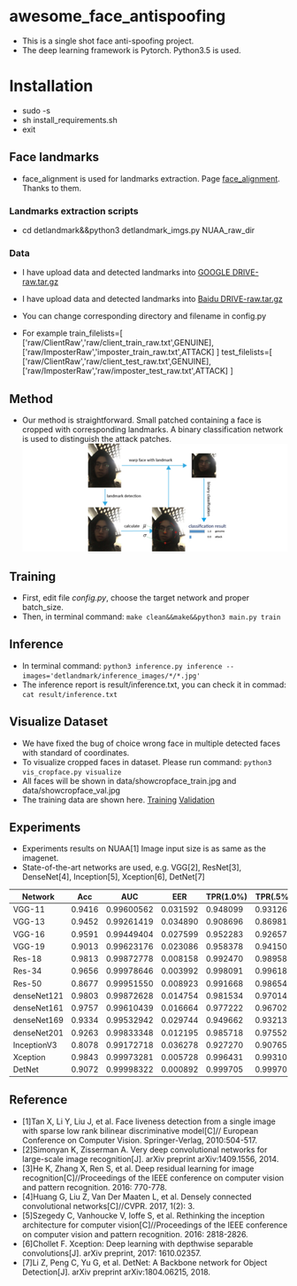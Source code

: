 # awesome_face_antispoofing
- This is a single shot face anti-spoofing project.
- The deep learning framework is Pytorch. Python3.5 is used.
# Installation
- sudo -s
- sh install_requirements.sh
- exit
## Face landmarks
- face_alignment is used for landmarks extraction. Page [face_alignment](https://github.com/1adrianb/face-alignment). Thanks to them.
### Landmarks extraction scripts
- cd detlandmark&&python3 detlandmark_imgs.py NUAA_raw_dir
### Data
- I have upload data and detected landmarks into [GOOGLE DRIVE-raw.tar.gz](https://drive.google.com/file/d/1fe80Vo366h4uKylFwsSN3apvLXZZm02L/view?usp=sharing)
- I have upload data and detected landmarks into [Baidu DRIVE-raw.tar.gz](https://pan.baidu.com/s/1xeW2wJuxGPafgBTqhLKExg)

- You can change corresponding directory and filename in config.py
- For example train_filelists=[
    ['raw/ClientRaw','raw/client_train_raw.txt',GENUINE],
    ['raw/ImposterRaw','imposter_train_raw.txt',ATTACK]
    ]
   test_filelists=[
    ['raw/ClientRaw','raw/client_test_raw.txt',GENUINE],
    ['raw/ImposterRaw','raw/imposter_test_raw.txt',ATTACK]
    ]
## Method
- Our method is straightforward. Small patched containing a face is cropped with corresponding landmarks. A binary classification network is used to distinguish the attack patches.
![alt text](https://github.com/JinghuiZhou/awesome_face_antispoofing/blob/master/pipeline.png "Our Pipeline")
## Training
- First, edit file *config.py*, choose the target network and proper batch_size.
- Then, in terminal command: `make clean&&make&&python3 main.py train`
## Inference
- In terminal command: `python3 inference.py inference --images='detlandmark/inference_images/*/*.jpg'`
- The inference report is result/inference.txt, you can check it in commad: `cat result/inference.txt`
## Visualize Dataset
- We have fixed the bug of choice wrong face in multiple detected faces with standard of coordinates. 
- To visualize cropped faces in dataset. Please run command: `python3 vis_cropface.py visualize`
- All faces will be shown in data/showcropface_train.jpg and data/showcropface_val.jpg
- The training data are shown here. [Training](https://github.com/JinghuiZhou/awesome_face_antispoofing/blob/master/data/showcropface_train.jpg) [Validation](https://github.com/JinghuiZhou/awesome_face_antispoofing/blob/master/data/showcropface_val.jpg)

## Experiments
-  Experiments results on NUAA[1] Image input size is as same as the imagenet.
-  State-of-the-art networks are used, e.g. VGG[2], ResNet[3], DenseNet[4], Inception[5], Xception[6], DetNet[7]

|    Network    | Acc  | AUC  | EER  | TPR(1.0%) | TPR(.5%)| 
|---------------|---|---|---|---|---|
| VGG-11        |  0.9416 | 0.99600562  | 0.031592  | 0.948099  | 0.931262  |
| VGG-13        |  0.9452 | 0.99261419  | 0.034890  | 0.908696  | 0.869814  |
| VGG-16        |  0.9591 | 0.99449404  | 0.027599  | 0.952283  | 0.926575  |
| VGG-19        |  0.9013 | 0.99623176  | 0.023086  | 0.958378  | 0.941503  |
| Res-18        |  0.9813 | 0.99872778  | 0.008158  | 0.992470  | 0.989585  |
| Res-34        |  0.9656 | 0.99978646  | 0.003992  | 0.998091  | 0.996181  |
| Res-50        |  0.8677 | 0.99951550  | 0.008923  | 0.991668  | 0.986544  |
| denseNet121   |  0.9803 | 0.99872628  | 0.014754  | 0.981534  | 0.970144  |
| denseNet161   |  0.9757 | 0.99610439  | 0.016664  | 0.977222  | 0.967020  |
| denseNet169   |  0.9334 | 0.99532942  | 0.029744  | 0.949662  | 0.932130  |
| denseNet201   |  0.9263 | 0.99833348  | 0.012195  | 0.985718  | 0.975525  |
| InceptionV3   |  0.8078 | 0.99172718  | 0.036278  | 0.927270  | 0.907655  |  
| Xception      |  0.9843 | 0.99973281  | 0.005728  | 0.996431  | 0.993101  |
| DetNet        |  0.9072 | 0.99998322  | 0.000892  | 0.999705  | 0.999703  |

## Reference
- [1]Tan X, Li Y, Liu J, et al. Face liveness detection from a single image with sparse low rank bilinear discriminative model[C]// European Conference on Computer Vision. Springer-Verlag, 2010:504-517.
- [2]Simonyan K, Zisserman A. Very deep convolutional networks for large-scale image recognition[J]. arXiv preprint arXiv:1409.1556, 2014.
- [3]He K, Zhang X, Ren S, et al. Deep residual learning for image recognition[C]//Proceedings of the IEEE conference on computer vision and pattern recognition. 2016: 770-778.
- [4]Huang G, Liu Z, Van Der Maaten L, et al. Densely connected convolutional networks[C]//CVPR. 2017, 1(2): 3.
- [5]Szegedy C, Vanhoucke V, Ioffe S, et al. Rethinking the inception architecture for computer vision[C]//Proceedings of the IEEE conference on computer vision and pattern recognition. 2016: 2818-2826.
- [6]Chollet F. Xception: Deep learning with depthwise separable convolutions[J]. arXiv preprint, 2017: 1610.02357.
- [7]Li Z, Peng C, Yu G, et al. DetNet: A Backbone network for Object Detection[J]. arXiv preprint arXiv:1804.06215, 2018.

